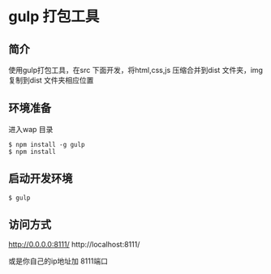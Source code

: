 # gulp 打包工具

## 简介
使用gulp打包工具，在src 下面开发，将html,css,js 压缩合并到dist 文件夹，img 复制到dist 文件夹相应位置

## 环境准备
进入wap 目录
```
$ npm install -g gulp
$ npm install

```

## 启动开发环境
```
$ gulp

```

## 访问方式
http://0.0.0.0:8111/
http://localhost:8111/

或是你自己的ip地址加 8111端口